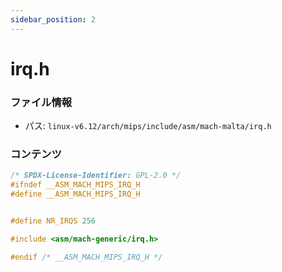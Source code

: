 ```yaml
---
sidebar_position: 2
---
```

# irq.h

### ファイル情報

- パス: `linux-v6.12/arch/mips/include/asm/mach-malta/irq.h`

### コンテンツ

```h
/* SPDX-License-Identifier: GPL-2.0 */
#ifndef __ASM_MACH_MIPS_IRQ_H
#define __ASM_MACH_MIPS_IRQ_H


#define NR_IRQS 256

#include <asm/mach-generic/irq.h>

#endif /* __ASM_MACH_MIPS_IRQ_H */

```
